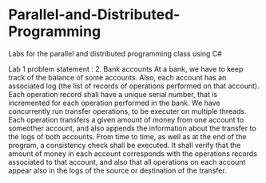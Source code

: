 # Parallel-and-Distributed-Programming
Labs for the parallel and distributed programming class using C#


Lab 1 problem statement :
  2. Bank accounts
At a bank, we have to keep track of the balance of some accounts. Also, each account has an associated log (the list of records of operations performed on that account). Each operation record shall have a unique serial number, that is incremented for each operation performed in the bank.
We have concurrently run transfer operations, to be executer on multiple threads. Each operation transfers a given amount of money from one account to someother account, and also appends the information about the transfer to the logs of both accounts.
From time to time, as well as at the end of the program, a consistency check shall be executed. It shall verify that the amount of money in each account corresponds with the operations records associated to that account, and also that all operations on each account appear also in the logs of the source or destination of the transfer.


